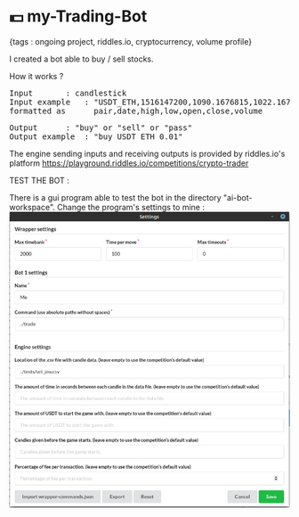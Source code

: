 # :dollar: my-Trading-Bot
{tags : ongoing project, riddles.io, cryptocurrency, volume profile}

I created a bot able to buy / sell stocks.

How it works ?
<pre>
Input		: candlestick  
Input example   : "USDT_ETH,1516147200,1090.1676815,1022.16791604,1023.1,1029.99999994,1389783.7868468"
formatted as      pair,date,high,low,open,close,volume
</pre>
<pre>
Output		: "buy" or "sell" or "pass"
Output example  : "buy USDT_ETH 0.01"
</pre>


The engine sending inputs and receiving outputs is provided by riddles.io's platform
https://playground.riddles.io/competitions/crypto-trader

TEST THE BOT :

There is a gui program able to test the bot in the directory "ai-bot-workspace".
Change the program's settings to mine :
![Settings](https://raw.githubusercontent.com/NicolasKeita/my-Trading-Bot/master/assets/crypto_tuto_1.png)
